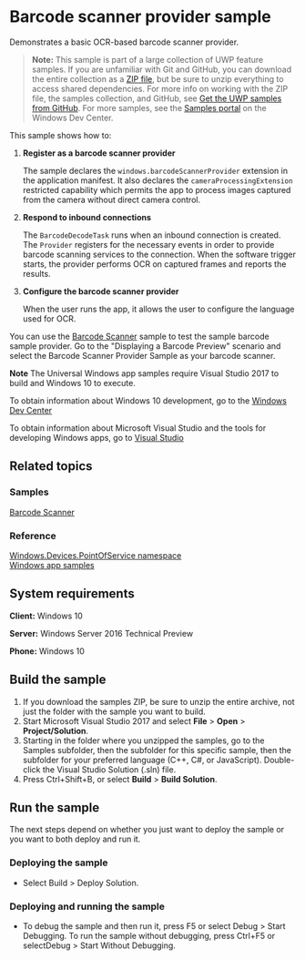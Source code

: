<!---
  category: DevicesSensorsAndPower
  samplefwlink: http://go.microsoft.com/fwlink/p/?LinkId=2033958
--->

# Barcode scanner provider sample

Demonstrates a basic OCR-based barcode scanner provider.

> **Note:** This sample is part of a large collection of UWP feature samples. 
> If you are unfamiliar with Git and GitHub, you can download the entire collection as a 
> [ZIP file](https://github.com/Microsoft/Windows-universal-samples/archive/master.zip), but be 
> sure to unzip everything to access shared dependencies. For more info on working with the ZIP file, 
> the samples collection, and GitHub, see [Get the UWP samples from GitHub](https://aka.ms/ovu2uq). 
> For more samples, see the [Samples portal](https://aka.ms/winsamples) on the Windows Dev Center. 

This sample shows how to:

1.  **Register as a barcode scanner provider**

    The sample declares the `windows.barcodeScannerProvider` extension in the application manifest.
    It also declares the `cameraProcessingExtension` restricted capability
    which permits the app to process images captured from the camera without direct camera control.

2.  **Respond to inbound connections**

    The `BarcodeDecodeTask` runs when an inbound connection is created.
    The `Provider` registers for the necessary events in order to provide barcode scanning services
    to the connection.
    When the software trigger starts, the provider performs OCR on captured frames
    and reports the results.

3. **Configure the barcode scanner provider**

    When the user runs the app, it allows the user to configure the
    language used for OCR.

You can use the [Barcode Scanner](../BarcodeScanner) sample to test the sample barcode sample provider.
Go to the "Displaying a Barcode Preview" scenario and select the Barcode Scanner Provider Sample
as your barcode scanner.

**Note** The Universal Windows app samples require Visual Studio 2017 to build and Windows 10 to execute.
 
To obtain information about Windows 10 development, go to the [Windows Dev Center](http://go.microsoft.com/fwlink/?LinkID=532421)

To obtain information about Microsoft Visual Studio and the tools for developing Windows apps, go to [Visual Studio](http://go.microsoft.com/fwlink/?LinkID=532422)

## Related topics

### Samples

[Barcode Scanner](../BarcodeScanner)

### Reference

[Windows.Devices.PointOfService namespace](http://msdn.microsoft.com/library/windows/apps/dn298071)  
[Windows app samples](http://go.microsoft.com/fwlink/p/?LinkID=227694)  

## System requirements

**Client:** Windows 10

**Server:** Windows Server 2016 Technical Preview

**Phone:** Windows 10

## Build the sample

1. If you download the samples ZIP, be sure to unzip the entire archive, not just the folder with the sample you want to build. 
2. Start Microsoft Visual Studio 2017 and select **File** \> **Open** \> **Project/Solution**.
3. Starting in the folder where you unzipped the samples, go to the Samples subfolder, then the subfolder for this specific sample, then the subfolder for your preferred language (C++, C#, or JavaScript). Double-click the Visual Studio Solution (.sln) file.
4. Press Ctrl+Shift+B, or select **Build** \> **Build Solution**.

## Run the sample

The next steps depend on whether you just want to deploy the sample or you want to both deploy and run it.

### Deploying the sample

- Select Build > Deploy Solution. 

### Deploying and running the sample

- To debug the sample and then run it, press F5 or select Debug >  Start Debugging. To run the sample without debugging, press Ctrl+F5 or selectDebug > Start Without Debugging. 
